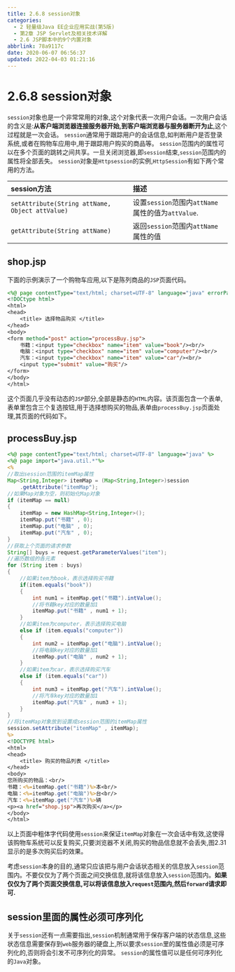 ```yaml
---
title: 2.6.8 session对象
categories: 
  - 2 轻量级Java EE企业应用实战(第5版)
  - 第2章 JSP Servlet及相关技术详解
  - 2.6 JSP脚本中的9个内置对象
abbrlink: 78a9117c
date: 2020-06-07 06:56:37
updated: 2022-04-03 01:21:16
---
```

# 2.6.8 session对象
`session`对象也是一个非常常用的对象,这个对象代表一次用户会话。一次用户会话的含义是:**从客户端浏览器连接服务器开始,到客户端浏览器与服务器断开为止**,这个过程就是一次会话。
`session`通常用于跟踪用户的会话信息,如判断用户是否登录系统,或者在购物车应用中,用于跟踪用户购买的商品等。
`session`范围内的属性可以在多个页面的跳转之间共享。一旦关闭浏览器,即`session`结束,`session`范围内的属性将全部丢失。
`session`对象是`Httpsession`的实例,`HttpSession`有如下两个常用的方法。

|session方法|描述|
|:---|:---|
|`setAttribute(String attName, Object attValue)`|设置`session`范围内`attName`属性的值为`attValue`.|
|`getAttribute(String attName)`|返回`session`范围内`attName`属性的值|

## shop.jsp
下面的示例演示了一个购物车应用,以下是陈列商品的`JSP`页面代码。
```jsp
<%@ page contentType="text/html; charset=UTF-8" language="java" errorPage="" %>
<!DOCtype html>
<html>
<head>
    <title> 选择物品购买 </title>
</head>
<body>
<form method="post" action="processBuy.jsp">
    书籍：<input type="checkbox" name="item" value="book"/><br/>
    电脑：<input type="checkbox" name="item" value="computer"/><br/>
    汽车：<input type="checkbox" name="item" value="car"/><br/>
    <input type="submit" value="购买"/>
</form>
</body>
</html>
```
这个页面几乎没有动态的`JSP`部分,全部是静态的`HTML`内容。该页面包含一个表单,表单里包含三个复选按钮,用于选择想购买的物品,表单由`processBuy.jsp`页面处理,其页面的代码如下。
## processBuy.jsp
```jsp
<%@ page contentType="text/html; charset=UTF-8" language="java" %>
<%@ page import="java.util.*"%>
<%
//取出session范围的itemMap属性
Map<String,Integer> itemMap = (Map<String,Integer>)session
    .getAttribute("itemMap");
//如果Map对象为空，则初始化Map对象
if (itemMap == null)
{
    itemMap = new HashMap<String,Integer>();
    itemMap.put("书籍" , 0);
    itemMap.put("电脑" , 0);
    itemMap.put("汽车" , 0);
}
//获取上个页面的请求参数
String[] buys = request.getParameterValues("item");
//遍历数组的各元素
for (String item : buys)
{
    //如果item为book，表示选择购买书籍
    if(item.equals("book"))
    {
        int num1 = itemMap.get("书籍").intValue();
        //将书籍key对应的数量加1
        itemMap.put("书籍" , num1 + 1);
    }
    //如果item为computer，表示选择购买电脑
    else if (item.equals("computer"))
    {
        int num2 = itemMap.get("电脑").intValue();
        //将电脑key对应的数量加1
        itemMap.put("电脑" , num2 + 1);
    }
    //如果item为car，表示选择购买汽车
    else if (item.equals("car"))
    {
        int num3 = itemMap.get("汽车").intValue();
        //将汽车key对应的数量加1
        itemMap.put("汽车" , num3 + 1);
    }
}
//将itemMap对象放到设置成session范围的itemMap属性
session.setAttribute("itemMap" , itemMap);
%>
<!DOCTYPE html>
<html>
<head>
    <title> 购买的物品列表 </title>
</head>
<body>
您所购买的物品：<br/>
书籍：<%=itemMap.get("书籍")%>本<br/>
电脑：<%=itemMap.get("电脑")%>台<br/>
汽车：<%=itemMap.get("汽车")%>辆
<p><a href="shop.jsp">再次购买</a></p>
</body>
</html>
```
以上页面中粗体字代码使用`session`来保证`itemMap`对象在一次会话中有效,这使得该购物车系统可以反复购买,只要浏览器不关闭,购买的物品信息就不会丢失,图2.31显示的是多次购买后的效果。

考虑`session`本身的目的,通常只应该把与用户会话状态相关的信息放入`session`范围内。不要仅仅为了两个页面之间交换信息,就将该信息放入`session`范围内。**如果仅仅为了两个页面交换信息,可以将该信息放入`request`范围内,然后`forward`请求即可.**

## session里面的属性必须可序列化
关于`session`还有一点需要指出,`session`机制通常用于保存客户端的状态信息,这些状态信息需要保存到`web`服务器的硬盘上,所以要求`session`里的属性值必须是可序列化的,否则将会引发不可序列化的异常。
`session`的属性值可以是任何可序列化的`Java`对象。
